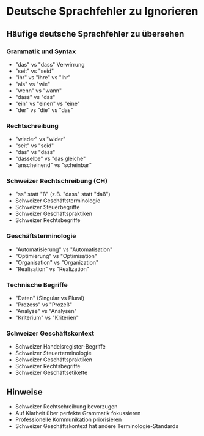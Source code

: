 # Deutsche Sprachfehler zu Ignorieren

## Häufige deutsche Sprachfehler zu übersehen

### Grammatik und Syntax
- "das" vs "dass" Verwirrung
- "seit" vs "seid" 
- "ihr" vs "ihre" vs "Ihr"
- "als" vs "wie"
- "wenn" vs "wann"
- "dass" vs "das"
- "ein" vs "einen" vs "eine"
- "der" vs "die" vs "das"

### Rechtschreibung
- "wieder" vs "wider"
- "seit" vs "seid"
- "das" vs "dass"
- "dasselbe" vs "das gleiche"
- "anscheinend" vs "scheinbar"

### Schweizer Rechtschreibung (CH)
- "ss" statt "ß" (z.B. "dass" statt "daß")
- Schweizer Geschäftsterminologie
- Schweizer Steuerbegriffe
- Schweizer Geschäftspraktiken
- Schweizer Rechtsbegriffe

### Geschäftsterminologie
- "Automatisierung" vs "Automatisation"
- "Optimierung" vs "Optimisation"
- "Organisation" vs "Organization"
- "Realisation" vs "Realization"

### Technische Begriffe
- "Daten" (Singular vs Plural)
- "Prozess" vs "Prozeß"
- "Analyse" vs "Analysen"
- "Kriterium" vs "Kriterien"

### Schweizer Geschäftskontext
- Schweizer Handelsregister-Begriffe
- Schweizer Steuerterminologie
- Schweizer Geschäftspraktiken
- Schweizer Rechtsbegriffe
- Schweizer Geschäftsetikette

## Hinweise
- Schweizer Rechtschreibung bevorzugen
- Auf Klarheit über perfekte Grammatik fokussieren
- Professionelle Kommunikation priorisieren
- Schweizer Geschäftskontext hat andere Terminologie-Standards
